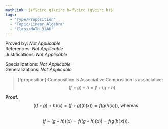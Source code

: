 ```yaml
---
mathLink: $(f\circ g)\circ h=f\circ (g\circ h)$
tags:
  - "Type/Proposition"
  - "Topic/Linear_Algebra"
  - "Class/MATH_31AH"
---
```

Proved by: <i>Not Applicable</i>  
References: <i>Not Applicable</i>  
Justifications: <i>Not Applicable</i>  

Specializations: <i>Not Applicable</i>  
Generalizations: <i>Not Applicable</i>  

> [!proposition] Composition is Associative
> Composition is associative:  
> $$(f\circ g)\circ h=f\circ (g\circ h)$$

**Proof.**
$$((f\circ g)\circ h)(x)=(f\circ g)(h(x))=f(g(h(x))),\text{whereas}$$  
$$(f\circ(g\circ h))(x)=f((g\circ h)(x))=f(g(h(x))).$$